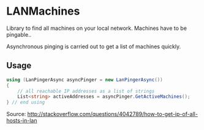 LANMachines
===========

Library to find all machines on your local network.
Machines have to be pingable..

Asynchronous pinging is carried out to get a list of machines quickly.

Usage
-----

```c#
using (LanPingerAsync asyncPinger = new LanPingerAsync())
{
    // all reachable IP addresses as a list of strings
    List<string> activeAddresses = asyncPinger.GetActiveMachines();
} // end using
```

Source:
http://stackoverflow.com/questions/4042789/how-to-get-ip-of-all-hosts-in-lan